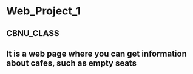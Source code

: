 # Web_Project_1
## CBNU_CLASS

## It is a web page where you can get information about cafes, such as empty seats
